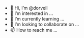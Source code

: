 - 👋 Hi, I’m @dorveil
- 👀 I’m interested in ...
- 🌱 I’m currently learning ...
- 💞️ I’m looking to collaborate on ...
- 📫 How to reach me ...

<!---
dorveil/dorveil is a ✨ special ✨ repository because its `README.md` (this file) appears on your GitHub profile.
You can click the Preview link to take a look at your changes.
--->
